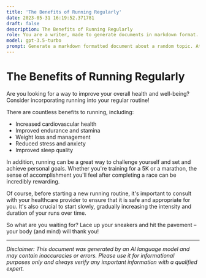 ```yaml
---
title: 'The Benefits of Running Regularly'
date: 2023-05-31 16:19:52.371781
draft: false
description: The Benefits of Running Regularly
role: You are a writer, made to generate documents in markdown format. It is very important that all of the documents you generate are in valid markdown format.
model: gpt-3.5-turbo
prompt: Generate a markdown formatted document about a random topic. At the bottom, include a disclaimer explaining that the document was generated by you. The first line of the document should be the title. Make sure that the entire document is in proper markdown format, using a mix of various tags to make the document visually appealing.
---
```


# The Benefits of Running Regularly

Are you looking for a way to improve your overall health and well-being? Consider incorporating running into your regular routine! 

There are countless benefits to running, including:

- Increased cardiovascular health
- Improved endurance and stamina
- Weight loss and management
- Reduced stress and anxiety
- Improved sleep quality

In addition, running can be a great way to challenge yourself and set and achieve personal goals. Whether you're training for a 5K or a marathon, the sense of accomplishment you'll feel after completing a race can be incredibly rewarding.

Of course, before starting a new running routine, it's important to consult with your healthcare provider to ensure that it is safe and appropriate for you. It's also crucial to start slowly, gradually increasing the intensity and duration of your runs over time.

So what are you waiting for? Lace up your sneakers and hit the pavement – your body (and mind) will thank you!

---

*Disclaimer: This document was generated by an AI language model and may contain inaccuracies or errors. Please use it for informational purposes only and always verify any important information with a qualified expert.*
